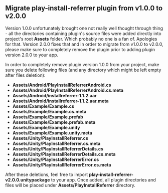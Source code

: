 ## Migrate play-install-referrer plugin from v1.0.0 to v2.0.0

Version 1.0.0 unfortunately brought one not really well thought through thing - all the directories containing plugin's source files were added directly into project's root **Assets** folder. Which probably no one is a fan of. Apologies for that. Version 2.0.0 fixes that and in order to migrate from v1.0.0 to v2.0.0, please make sure to completely remove the plugin prior to adding plugin version 2.0.0 to your app.

In order to completely remove plugin version 1.0.0 from your project, make sure you delete following files (and any directory which might be left empty after files deletion):

- **Assets/Android/PlayInstallReferrerAndroid.cs**
- **Assets/Android/PlayInstallReferrerAndroid.cs.meta**
- **Assets/Android/installreferrer-1.1.2.aar**
- **Assets/Android/installreferrer-1.1.2.aar.meta**
- **Assets/Example/Example.cs**
- **Assets/Example/Example.cs.meta**
- **Assets/Example/Example.prefab**
- **Assets/Example/Example.prefab.meta**
- **Assets/Example/Example.unity**
- **Assets/Example/Example.unity.meta**
- **Assets/Unity/PlayInstallReferrer.cs**
- **Assets/Unity/PlayInstallReferrer.cs.meta**
- **Assets/Unity/PlayInstallReferrerDetails.cs**
- **Assets/Unity/PlayInstallReferrerDetails.cs.meta**
- **Assets/Unity/PlayInstallReferrerError.cs**
- **Assets/Unity/PlayInstallReferrerError.cs.meta**

After these deletions, feel free to import **play-install-referrer-v2.0.0.unitypackage** to your app. Once added, all plugin directories and files will be placed under **Assets/PlayInstallReferrer** directory.